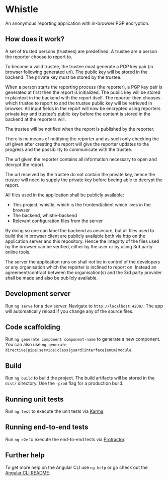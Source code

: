 # Whistle

An anonymous reporting application with in-browser PGP encryption.

## How does it work?

A set of trusted persons (trustees) are predefined. A trustee are a person the reporter choose to report to.

To become a valid trustee, the trustee must generate a PGP key pair (in browser following generated url). The public key will be stored in the backend. The private key must be stored by the trustee.

When a person starts the reporting process (the reporter), a PGP key pair is generated at first then the report is initialized. The public key will be stored in plaintext in the backend with the report itself. The reporter then chooses which trustee to report to and the trustee public key will be retrieved in browser. All input fields in the report will now be encrypted using reporters private key and trustee's public key before the content is stored in the backend at the reporters will.

The trustee will be notified when the report is published by the reporter.

There is no means of notifying the reporter and as such only checking the url given after creating the report will give the reporter updates to the progress and the possibility to communicate with the trustee. 

The url given the reporter contains all information necessary to open and decrypt the report. 

The url received by the trustee do not contain the private key, hence the trustee will need to supply the private key before beeing able to decrypt the report.

All files used in the application shall be publicly available:
* This project, whistle, which is the frontend/client which lives in the browser
* The backend, whistle-backend
* Relevant configuration files from the server

By doing so one can label the backend as unsecure, but all files used to build the in browser client are publicly available both via http on the application server and this repository. Hence the integrity of the files used by the browser can be verified, either by the user or by using 3rd party online tools.

The server the application runs on shall not be in control of the developers or any organisation which the reporter is inclined to report on. Instead an agreement/contract between the organisation(s) and the 3rd party provider shall be made and also be publicly available.


## Development server

Run `ng serve` for a dev server. Navigate to `http://localhost:4200/`. The app will automatically reload if you change any of the source files.

## Code scaffolding

Run `ng generate component component-name` to generate a new component. You can also use `ng generate directive|pipe|service|class|guard|interface|enum|module`.

## Build

Run `ng build` to build the project. The build artifacts will be stored in the `dist/` directory. Use the `-prod` flag for a production build.

## Running unit tests

Run `ng test` to execute the unit tests via [Karma](https://karma-runner.github.io).

## Running end-to-end tests

Run `ng e2e` to execute the end-to-end tests via [Protractor](http://www.protractortest.org/).

## Further help

To get more help on the Angular CLI use `ng help` or go check out the [Angular CLI README](https://github.com/angular/angular-cli/blob/master/README.md).
